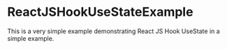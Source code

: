 # ReactJSHookUseStateExample
This is a very simple example demonstrating React JS Hook UseState in a simple example.
